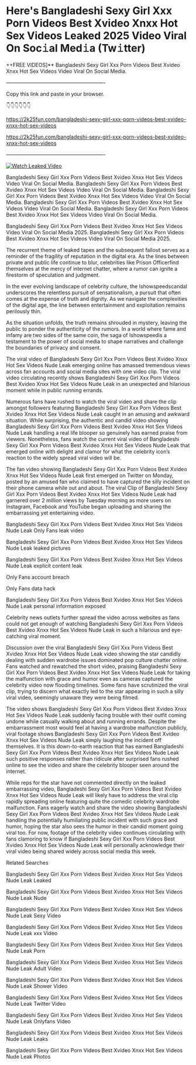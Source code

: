 # Here's Bangladeshi Sexy Girl Xxx Porn Videos Best Xvideo Xnxx Hot Sex Videos Leaked 2025 Video Viral On Soc𝚒al Med𝚒a (Tw𝚒tter)

++FREE VIDEOS]** Bangladeshi Sexy Girl Xxx Porn Videos Best Xvideo Xnxx Hot Sex Videos Video Viral On Social Media.

———————————————————-

Copy this link and paste in your browser.

👇👇👇👇👇👇

https://2k25fun.com/bangladeshi-sexy-girl-xxx-porn-videos-best-xvideo-xnxx-hot-sex-videos

https://2k25fun.com/bangladeshi-sexy-girl-xxx-porn-videos-best-xvideo-xnxx-hot-sex-videos

———————————————————-

[![Watch Leaked Video](https://miro.medium.com/v2/resize:fit:828/format:webp/1*cilzJN44JGOrTw9NJCrNHA.gif "Watch Leaked Video")](https://2k25fun.com/bangladeshi-sexy-girl-xxx-porn-videos-best-xvideo-xnxx-hot-sex-videos)

Bangladeshi Sexy Girl Xxx Porn Videos Best Xvideo Xnxx Hot Sex Videos Video Viral On Social Media. Bangladeshi Sexy Girl Xxx Porn Videos Best Xvideo Xnxx Hot Sex Videos Video Viral On Social Media. Bangladeshi Sexy Girl Xxx Porn Videos Best Xvideo Xnxx Hot Sex Videos Video Viral On Social Media. Bangladeshi Sexy Girl Xxx Porn Videos Best Xvideo Xnxx Hot Sex Videos Video Viral On Social Media. Bangladeshi Sexy Girl Xxx Porn Videos Best Xvideo Xnxx Hot Sex Videos Video Viral On Social Media.

Bangladeshi Sexy Girl Xxx Porn Videos Best Xvideo Xnxx Hot Sex Videos Video Viral On Social Media 2025. Bangladeshi Sexy Girl Xxx Porn Videos Best Xvideo Xnxx Hot Sex Videos Video Viral On Social Media 2025.

The recurrent theme of leaked tapes and the subsequent fallout serves as a reminder of the fragility of reputation in the digital era. As the lines between private and public life continue to blur, celebrities like Prison Officerfind themselves at the mercy of internet chatter, where a rumor can ignite a firestorm of speculation and judgment.

In the ever evolving landscape of celebrity culture, the Ishowspeedscandal underscores the relentless pursuit of sensationalism, a pursuit that often comes at the expense of truth and dignity. As we navigate the complexities of the digital age, the line between entertainment and exploitation remains perilously thin.

As the situation unfolds, the truth remains shrouded in mystery, leaving the public to ponder the authenticity of the rumors. In a world where fame and infamy are two sides of the same coin, the saga of Ishowspeedis a testament to the power of social media to shape narratives and challenge the boundaries of privacy and consent.

The viral video of Bangladeshi Sexy Girl Xxx Porn Videos Best Xvideo Xnxx Hot Sex Videos Nude Leak emerging online has amassed tremendous views across fan accounts and social media sites with one video clip. The viral video circulating recently shows Bangladeshi Sexy Girl Xxx Porn Videos Best Xvideo Xnxx Hot Sex Videos Nude Leak in an unexpected and hilarious moment while in public running errands.

Numerous fans have rushed to watch the viral video and share the clip amongst followers featuring Bangladeshi Sexy Girl Xxx Porn Videos Best Xvideo Xnxx Hot Sex Videos Nude Leak caught in an amusing and awkward situation. While surprising, the authentic and candid video showing Bangladeshi Sexy Girl Xxx Porn Videos Best Xvideo Xnxx Hot Sex Videos Nude Leak handling a real life blooper so genuinely has earned praise from viewers. Nonetheless, fans watch the current viral video of Bangladeshi Sexy Girl Xxx Porn Videos Best Xvideo Xnxx Hot Sex Videos Nude Leak that emerged online with delight and clamor for what the celebrity icon’s reaction to the widely spread viral video will be.

The fan video showing Bangladeshi Sexy Girl Xxx Porn Videos Best Xvideo Xnxx Hot Sex Videos Nude Leak first emerged on Twitter on Monday, posted by an amused fan who claimed to have captured the silly incident on their phone camera while out and about. The viral Clip of Bangladeshi Sexy Girl Xxx Porn Videos Best Xvideo Xnxx Hot Sex Videos Nude Leak had garnered over 2 million views by Tuesday morning as more users on Instagram, Facebook and YouTube began uploading and sharing the embarrassing yet entertaining video.

Bangladeshi Sexy Girl Xxx Porn Videos Best Xvideo Xnxx Hot Sex Videos Nude Leak Only Fans leak video

Bangladeshi Sexy Girl Xxx Porn Videos Best Xvideo Xnxx Hot Sex Videos Nude Leak leaked pictures

Bangladeshi Sexy Girl Xxx Porn Videos Best Xvideo Xnxx Hot Sex Videos Nude Leak explicit content leak

Only Fans account breach

Only Fans data hack

Bangladeshi Sexy Girl Xxx Porn Videos Best Xvideo Xnxx Hot Sex Videos Nude Leak personal information exposed

Celebrity news outlets further spread the video across websites as fans could not get enough of watching Bangladeshi Sexy Girl Xxx Porn Videos Best Xvideo Xnxx Hot Sex Videos Nude Leak in such a hilarious and eye-catching viral moment.

Discussion over the viral Bangladeshi Sexy Girl Xxx Porn Videos Best Xvideo Xnxx Hot Sex Videos Nude Leak video showing the star candidly dealing with sudden wardrobe issues dominated pop culture chatter online. Fans watched and rewatched the short video, praising Bangladeshi Sexy Girl Xxx Porn Videos Best Xvideo Xnxx Hot Sex Videos Nude Leak for taking the malfunction with grace and humor even as cameras captured the celebrity video now flooding timelines. Some fans have scrutinized the viral clip, trying to discern what exactly led to the star appearing in such a silly viral video, seemingly unaware they were being filmed.

The video shows Bangladeshi Sexy Girl Xxx Porn Videos Best Xvideo Xnxx Hot Sex Videos Nude Leak suddenly facing trouble with their outfit coming undone while casually walking about and running errands. Despite the embarrassment most would feel at having a wardrobe malfunction publicly, viral footage shows Bangladeshi Sexy Girl Xxx Porn Videos Best Xvideo Xnxx Hot Sex Videos Nude Leak simply laughing the incident off themselves. It is this down-to-earth reaction that has earned Bangladeshi Sexy Girl Xxx Porn Videos Best Xvideo Xnxx Hot Sex Videos Nude Leak such positive responses rather than ridicule after surprised fans rushed online to see the video and share the celebrity blooper seen around the internet.

While reps for the star have not commented directly on the leaked embarrassing video, Bangladeshi Sexy Girl Xxx Porn Videos Best Xvideo Xnxx Hot Sex Videos Nude Leak will likely have to address the viral clip rapidly spreading online featuring quite the comedic celebrity wardrobe malfunction. Fans eagerly watch and share the video showing Bangladeshi Sexy Girl Xxx Porn Videos Best Xvideo Xnxx Hot Sex Videos Nude Leak handling the potentially humiliating public incident with such grace and humor, hoping the star also sees the humor in their candid moment going viral too. For now, footage of the celebrity video continues circulating with fans clamoring to know if Bangladeshi Sexy Girl Xxx Porn Videos Best Xvideo Xnxx Hot Sex Videos Nude Leak will personally acknowledge their viral video being shared widely across social media this week.

Related Searches

Bangladeshi Sexy Girl Xxx Porn Videos Best Xvideo Xnxx Hot Sex Videos Nude Leak Leaked

Bangladeshi Sexy Girl Xxx Porn Videos Best Xvideo Xnxx Hot Sex Videos Nude Leak Nude

Bangladeshi Sexy Girl Xxx Porn Videos Best Xvideo Xnxx Hot Sex Videos Nude Leak Sexy Video

Bangladeshi Sexy Girl Xxx Porn Videos Best Xvideo Xnxx Hot Sex Videos Nude Leak xxx Video

Bangladeshi Sexy Girl Xxx Porn Videos Best Xvideo Xnxx Hot Sex Videos Nude Leak Porn

Bangladeshi Sexy Girl Xxx Porn Videos Best Xvideo Xnxx Hot Sex Videos Nude Leak Adult Video

Bangladeshi Sexy Girl Xxx Porn Videos Best Xvideo Xnxx Hot Sex Videos Nude Leak Shower Video

Bangladeshi Sexy Girl Xxx Porn Videos Best Xvideo Xnxx Hot Sex Videos Nude Leak Twitter Video

Bangladeshi Sexy Girl Xxx Porn Videos Best Xvideo Xnxx Hot Sex Videos Nude Leak Onlyfans Video

Bangladeshi Sexy Girl Xxx Porn Videos Best Xvideo Xnxx Hot Sex Videos Nude Leak Leaks

Bangladeshi Sexy Girl Xxx Porn Videos Best Xvideo Xnxx Hot Sex Videos Nude Leak Photos